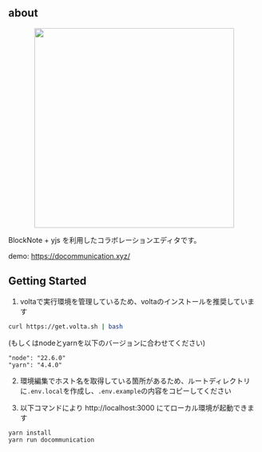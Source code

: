 ## about

<p align="center">
  <img width=400 src="https://github.com/user-attachments/assets/48248f66-ff6b-4c71-8342-7e7b18396ef1">
</p>

BlockNote + yjs を利用したコラボレーションエディタです。

demo:
https://docommunication.xyz/

## Getting Started

1. voltaで実行環境を管理しているため、voltaのインストールを推奨しています

```bash
curl https://get.volta.sh | bash
```

(もしくはnodeとyarnを以下のバージョンに合わせてください)

```
"node": "22.6.0"
"yarn": "4.4.0"
```

2. 環境編集でホスト名を取得している箇所があるため、ルートディレクトリに`.env.local`を作成し、`.env.example`の内容をコピーしてください

3. 以下コマンドにより http://localhost:3000 にてローカル環境が起動できます

```bash
yarn install
yarn run docommunication
```
